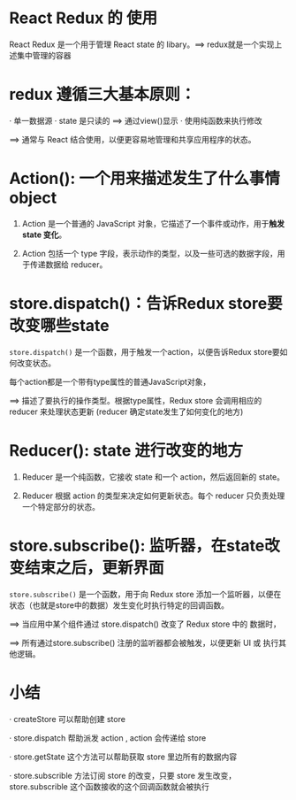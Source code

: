 # React Redux 的 使用

React Redux 是一个用于管理 React state 的 libary。==> redux就是一个实现上述集中管理的容器

# redux 遵循三大基本原则：
· 单一数据源
· state 是只读的 ==> 通过view()显示
· 使用纯函数来执行修改

==> 通常与 React 结合使用，以便更容易地管理和共享应用程序的状态。

# Action(): 一个用来描述发生了什么事情object
1. Action 是一个普通的 JavaScript 对象，它描述了一个事件或动作，用于**触发 state 变化**。

2. Action 包括一个 type 字段，表示动作的类型，以及一些可选的数据字段，用于传递数据给 reducer。

# store.dispatch()：告诉Redux store要改变哪些state
`store.dispatch()` 是一个函数，用于触发一个action，以便告诉Redux store要如何改变状态。

每个action都是一个带有type属性的普通JavaScript对象，

==> 描述了要执行的操作类型。根据type属性，Redux store  会调用相应的 reducer 来处理状态更新 (reducer 确定state发生了如何变化的地方)

#  Reducer(): state 进行改变的地方
1. Reducer 是一个纯函数，它接收 state 和一个 action，然后返回新的 state。

2. Reducer 根据 action 的类型来决定如何更新状态。每个 reducer 只负责处理一个特定部分的状态。

# store.subscribe(): 监听器，在state改变结束之后，更新界面
`store.subscribe()` 是一个函数，用于向 Redux store 添加一个监听器，以便在状态（也就是store中的数据）发生变化时执行特定的回调函数。

==> 当应用中某个组件通过 store.dispatch() 改变了 Redux store 中的 数据时，

==> 所有通过store.subscribe() 注册的监听器都会被触发，以便更新 UI 或 执行其他逻辑。

# 小结
· createStore  可以帮助创建 store

· store.dispatch 帮助派发 action , action 会传递给 store

· store.getState  这个方法可以帮助获取 store 里边所有的数据内容

· store.subscrible 方法订阅 store 的改变，只要 store 发生改变， store.subscrible 这个函数接收的这个回调函数就会被执行

